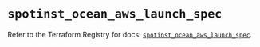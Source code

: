 # `spotinst_ocean_aws_launch_spec`

Refer to the Terraform Registry for docs: [`spotinst_ocean_aws_launch_spec`](https://registry.terraform.io/providers/spotinst/spotinst/1.203.0/docs/resources/ocean_aws_launch_spec).
